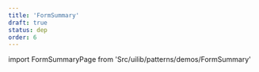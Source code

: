 ```yaml
---
title: 'FormSummary'
draft: true
status: dep
order: 6
---
```


<!--
  ATTENTION: This file is auto generated by using "makeDemosFactory".
  Do not change the content!
-->

import FormSummaryPage from 'Src/uilib/patterns/demos/FormSummary'

<FormSummaryPage />
